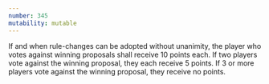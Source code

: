 ```yaml
---
number: 345
mutability: mutable
---
```


If and when rule-changes can be adopted without unanimity, the player who votes against winning proposals shall receive 10 points each. If two players vote against the winning proposal, they each receive 5 points. If 3 or more players vote against the winning proposal, they receive no points.
